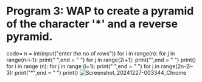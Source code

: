 # Program 3: WAP to create a pyramid of the character '*' and a reverse pyramid.
code= n = int(input("enter the no of rows"))
for i in range(n):
for j in range(n-i-1):
print(" ",end = " ")
for j in range(2i+1):
print("",end = " ")
print()
for i in range (n):
for j in range (i+1):
print(" ",end = " ")
for j in range(2n-2i-3):
print("*",end = " ")
print()
![Screenshot_20241227-003344_Chrome](https://github.com/user-attachments/assets/c8308575-4ec7-4484-a432-4c19e58df5e7)
